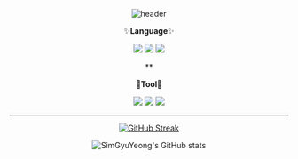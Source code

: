<div align="center">

 ![header](https://capsule-render.vercel.app/api?type=waving&color=ff933a&height=300&section=header&text=Gyuyoung's%20GitHub&fontSize=50)
<div>

✨**Language**✨

<img src="https://img.shields.io/badge/C++-00599C?style=for-the-badge&logo=C%2B%2B&logoColor=white">
<img src="https://img.shields.io/badge/C Sharp-239120?style=for-the-badge&logo=C Sharp&logoColor=white">
<img src="https://img.shields.io/badge/C-A8B9CC?style=for-the-badge&logo=C&logoColor=white">
 
**

🔧**Tool**🔧

<img src="https://img.shields.io/badge/Visual Studio-5C2D91?style=for-the-badge&logo=Visual Studio&logoColor=black">
<img src="https://img.shields.io/badge/Unity-FFFFFF?style=for-the-badge&logo=Unity&logoColor=black">
<img src="https://img.shields.io/badge/Visual Studio Code-007ACC?style=for-the-badge&logo=Visual Studio Code&logoColor=black">

***

[![GitHub Streak](https://streak-stats.demolab.com?user=SimGyuYeong&theme=highcontrast&hide_border=true&locale=ko&date_format=n%2Fj%5B%2FY%5D)](https://git.io/streak-stats)

![SimGyuYeong's GitHub stats](https://github-readme-stats.vercel.app/api?username=SimGyuYeong&show_icons=true&theme=great-gatsby&locale=kr)
</div>
